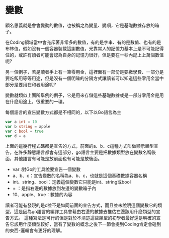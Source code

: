 # 變數
顧名思義就是會會變動的數值，也被稱之為變量、變項，它是基礎數據存放的箱子。

在Coding領域當中會充斥著非常多的數值，有的是字串、有的是數值、也有的是布林值，假如沒有一個容器裝載這謝數值，光靠常人的記憶力基本上是不可能記得住的，或許有讀者可能會認為自身的記憶力很好，但是要在一秒內記上上萬個數值呢?

另一個例子，若是讀者手上有一筆零用金，這裡面有一部份是要繳學費、一部分是要吃飯用等等用途，但是沒有一個明確的分隔方式讓讀者可以知道這些零用金當中部分是要用在和者用途呢?

變數就類似上面所舉例的例子，它是用來存儲這些基礎數據或是一部分零用金是用在什麼用途上，很重要的一環。

每個語言的宣告變數方式都是不相同的，以下以Go語言為主
```Go
var a int = 10
var b string = apple
var c bool = true
var d = a
```

上面的這幾行程式碼都是宣告的方式，前面的a、b、c這種方式叫做顯示類型宣告，在許多靜態語言都會有這部分，go語言主要是把數據類型放在變數名稱後面，其他語言有可能是放前面也有可能是放後面。

- var :對Go的工具說要宣告一個變數
- a、b、c：宣告變數的名稱為a、b、c，也就是這個基礎數據容器名稱
- int、string、bool：定義這個變數它只能是int、string或bool
- = ：是指右邊的數據放到左邊的變數箱子內
- 10、apple、true：數據的內容

讀者可能有發現的是d並不是如同前面的宣告方式，而且並未說明這個變數它的類型，這是因為go語言的編譯工具會藉由右邊的數據去推估左邊該用什麼類型的宣告方式。
這種寫法是可行的但是對於不清楚這些類型的初學者最好還是明確的宣告它該用什麼類型較好，當有了變數的概念之後下一節會提到Coding肯定會碰到的東西-邏輯會有更好的理解。